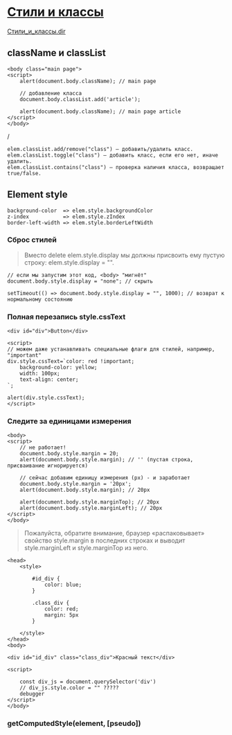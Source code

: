 
# [Стили и классы](https://learn.javascript.ru/styles-and-classes)

<a href="E:\Node_projects\Node_Way\Education\IlKan\js.ru\Part_1\1.Документ.dir\1.8.Стили_и_классы.dir\1.8.Стили_и_классы.md">Стили_и_классы.dir</a>

## className и classList

    <body class="main page">
    <script>
        alert(document.body.className); // main page

        // добавление класса
        document.body.classList.add('article');

        alert(document.body.className); // main page article
    </script>
    </body>

/

    elem.classList.add/remove("class") – добавить/удалить класс.
    elem.classList.toggle("class") – добавить класс, если его нет, иначе удалить.
    elem.classList.contains("class") – проверка наличия класса, возвращает true/false.

## Element style

    background-color  => elem.style.backgroundColor
    z-index           => elem.style.zIndex
    border-left-width => elem.style.borderLeftWidth

### Сброс стилей

> Вместо delete elem.style.display мы должны присвоить ему пустую строку: elem.style.display = "".

    // если мы запустим этот код, <body> "мигнёт"
    document.body.style.display = "none"; // скрыть

    setTimeout(() => document.body.style.display = "", 1000); // возврат к нормальному состоянию

### Полная перезапись style.cssText

    <div id="div">Button</div>

    <script>
    // можем даже устанавливать специальные флаги для стилей, например, "important"
    div.style.cssText=`color: red !important;
        background-color: yellow;
        width: 100px;
        text-align: center;
    `;

    alert(div.style.cssText);
    </script>

### Следите за единицами измерения

    <body>
    <script>
        // не работает!
        document.body.style.margin = 20;
        alert(document.body.style.margin); // '' (пустая строка, присваивание игнорируется)

        // сейчас добавим единицу измерения (px) - и заработает
        document.body.style.margin = '20px';
        alert(document.body.style.margin); // 20px

        alert(document.body.style.marginTop); // 20px
        alert(document.body.style.marginLeft); // 20px
    </script>
    </body>

> Пожалуйста, обратите внимание, браузер «распаковывает» свойство style.margin в последних строках и выводит style.marginLeft и style.marginTop из него.



    <head>
        <style>

            #id_div {
                color: blue;
            }

            .class_div {
                color: red;
                margin: 5px
            }

        </style>
    </head>
    <body>

    <div id="id_div" class="class_div">Красный текст</div>

    <script>

        const div_js = document.querySelector('div')
        // div_js.style.color = "" ?????
        debugger
    </script>
    </body>
 
### getComputedStyle(element, [pseudo])











